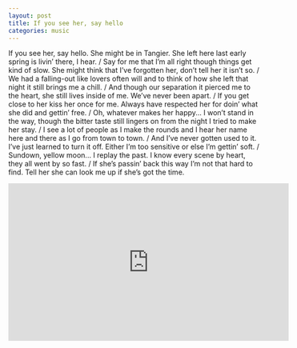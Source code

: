 ```yaml
---
layout: post
title: If you see her, say hello
categories: music
---
```


If you see her, say hello. She might be in Tangier. She left here last early spring is livin’ there, I hear. / Say for me that I’m all right though things get kind of slow. She might think that I’ve forgotten her, don’t tell her it isn’t so. / We had a falling-out like lovers often will and to think of how she left that night it still brings me a chill. / And though our separation it pierced me to the heart, she still lives inside of me. We’ve never been apart. / If you get close to her kiss her once for me. Always have respected her for doin’ what she did and gettin’ free. / Oh, whatever makes her happy... I won’t stand in the way, though the bitter taste still lingers on from the night I tried to make her stay. / I see a lot of people as I make the rounds and I hear her name here and there as I go from town to town. / And I’ve never gotten used to it. I’ve just learned to turn it off. Either I’m too sensitive or else I’m gettin’ soft. / Sundown, yellow moon... I replay the past. I know every scene by heart, they all went by so fast. / If she’s passin’ back this way I’m not that hard to find. Tell her she can look me up if she’s got the time.


<div class="youtube-embed-container">
	<iframe width="560" height="315" src="https://www.youtube.com/embed/BWzMVNy0YwE" title="YouTube video player" frameborder="0" allow="accelerometer; autoplay; clipboard-write; encrypted-media; gyroscope; picture-in-picture" allowfullscreen></iframe>
</div>